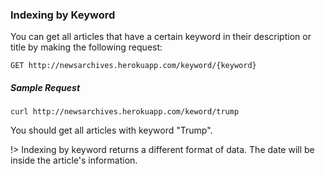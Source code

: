 ### Indexing by Keyword
You can get all articles that have a certain keyword in their description or title by making the following request:

    GET http://newsarchives.herokuapp.com/keyword/{keyword}

##### Sample Request

    curl http://newsarchives.herokuapp.com/keword/trump

You should get all articles with keyword "Trump".

!> Indexing by keyword returns a different format of data. The date will be inside the article's information.